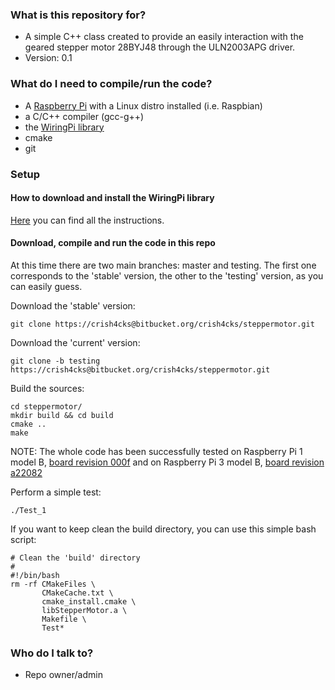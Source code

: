 ### What is this repository for? ###

* A simple C++ class created to provide an easily interaction with the geared stepper motor 28BYJ48 through the ULN2003APG driver. 
* Version: 0.1

### What do I need to compile/run the code? ###

* A [Raspberry Pi](https://www.raspberrypi.org) with a Linux distro installed (i.e. Raspbian)
* a C/C++ compiler (gcc-g++)
* the [WiringPi library](http://wiringpi.com)
* cmake
* git

### Setup ###

#### How to download and install the WiringPi library ####
[Here](http://wiringpi.com/download-and-install) you can find all the instructions.    


#### Download, compile and run the code in this repo ####

At this time there are two main branches: master and testing.
The first one corresponds to the 'stable' version, the other to the 'testing' version, as you can easily guess.

Download the 'stable' version:

    git clone https://crish4cks@bitbucket.org/crish4cks/steppermotor.git

Download the 'current' version:

    git clone -b testing https://crish4cks@bitbucket.org/crish4cks/steppermotor.git

Build the sources:
    
    cd steppermotor/
    mkdir build && cd build
    cmake ..
    make

NOTE: The whole code has been successfully tested on Raspberry Pi 1 model B, [board revision 000f](http://elinux.org/RPi_HardwareHistory) and on Raspberry Pi 3 model B, [board revision a22082](http://elinux.org/RPi_HardwareHistory)

Perform a simple test:

    ./Test_1


If you want to keep clean the build directory, you can use this simple bash script:
    
    # Clean the 'build' directory
    # 
    #!/bin/bash
    rm -rf CMakeFiles \
           CMakeCache.txt \
           cmake_install.cmake \
           libStepperMotor.a \
           Makefile \
           Test*

### Who do I talk to? ###

* Repo owner/admin
